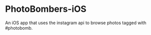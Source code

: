 PhotoBombers-iOS
================

An iOS app that uses the instagram api to browse photos tagged with #photobomb.
